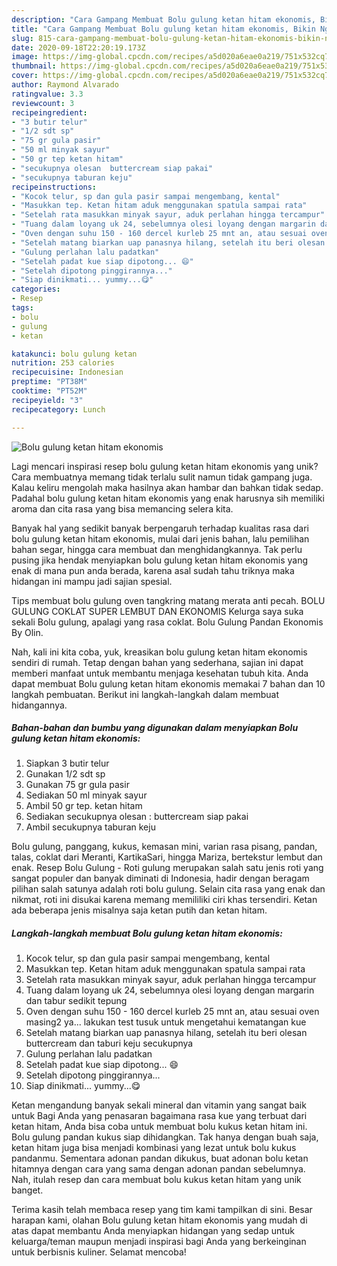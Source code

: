 ```yaml
---
description: "Cara Gampang Membuat Bolu gulung ketan hitam ekonomis, Bikin Ngiler"
title: "Cara Gampang Membuat Bolu gulung ketan hitam ekonomis, Bikin Ngiler"
slug: 815-cara-gampang-membuat-bolu-gulung-ketan-hitam-ekonomis-bikin-ngiler
date: 2020-09-18T22:20:19.173Z
image: https://img-global.cpcdn.com/recipes/a5d020a6eae0a219/751x532cq70/bolu-gulung-ketan-hitam-ekonomis-foto-resep-utama.jpg
thumbnail: https://img-global.cpcdn.com/recipes/a5d020a6eae0a219/751x532cq70/bolu-gulung-ketan-hitam-ekonomis-foto-resep-utama.jpg
cover: https://img-global.cpcdn.com/recipes/a5d020a6eae0a219/751x532cq70/bolu-gulung-ketan-hitam-ekonomis-foto-resep-utama.jpg
author: Raymond Alvarado
ratingvalue: 3.3
reviewcount: 3
recipeingredient:
- "3 butir telur"
- "1/2 sdt sp"
- "75 gr gula pasir"
- "50 ml minyak sayur"
- "50 gr tep ketan hitam"
- "secukupnya olesan  buttercream siap pakai"
- "secukupnya taburan keju"
recipeinstructions:
- "Kocok telur, sp dan gula pasir sampai mengembang, kental"
- "Masukkan tep. Ketan hitam aduk menggunakan spatula sampai rata"
- "Setelah rata masukkan minyak sayur, aduk perlahan hingga tercampur"
- "Tuang dalam loyang uk 24, sebelumnya olesi loyang dengan margarin dan tabur sedikit tepung"
- "Oven dengan suhu 150 - 160 dercel kurleb 25 mnt an, atau sesuai oven masing2 ya... lakukan test tusuk untuk mengetahui kematangan kue"
- "Setelah matang biarkan uap panasnya hilang, setelah itu beri olesan buttercream dan taburi keju secukupnya"
- "Gulung perlahan lalu padatkan"
- "Setelah padat kue siap dipotong... 😄"
- "Setelah dipotong pinggirannya..."
- "Siap dinikmati... yummy...😋"
categories:
- Resep
tags:
- bolu
- gulung
- ketan

katakunci: bolu gulung ketan 
nutrition: 253 calories
recipecuisine: Indonesian
preptime: "PT38M"
cooktime: "PT52M"
recipeyield: "3"
recipecategory: Lunch

---
```



![Bolu gulung ketan hitam ekonomis](https://img-global.cpcdn.com/recipes/a5d020a6eae0a219/751x532cq70/bolu-gulung-ketan-hitam-ekonomis-foto-resep-utama.jpg)

Lagi mencari inspirasi resep bolu gulung ketan hitam ekonomis yang unik? Cara membuatnya memang tidak terlalu sulit namun tidak gampang juga. Kalau keliru mengolah maka hasilnya akan hambar dan bahkan tidak sedap. Padahal bolu gulung ketan hitam ekonomis yang enak harusnya sih memiliki aroma dan cita rasa yang bisa memancing selera kita.

Banyak hal yang sedikit banyak berpengaruh terhadap kualitas rasa dari bolu gulung ketan hitam ekonomis, mulai dari jenis bahan, lalu pemilihan bahan segar, hingga cara membuat dan menghidangkannya. Tak perlu pusing jika hendak menyiapkan bolu gulung ketan hitam ekonomis yang enak di mana pun anda berada, karena asal sudah tahu triknya maka hidangan ini mampu jadi sajian spesial.

Tips membuat bolu gulung oven tangkring matang merata anti pecah. BOLU GULUNG COKLAT SUPER LEMBUT DAN EKONOMIS Kelurga saya suka sekali Bolu gulung, apalagi yang rasa coklat. Bolu Gulung Pandan Ekonomis By Olin.


Nah, kali ini kita coba, yuk, kreasikan bolu gulung ketan hitam ekonomis sendiri di rumah. Tetap dengan bahan yang sederhana, sajian ini dapat memberi manfaat untuk membantu menjaga kesehatan tubuh kita. Anda dapat membuat Bolu gulung ketan hitam ekonomis memakai 7 bahan dan 10 langkah pembuatan. Berikut ini langkah-langkah dalam membuat hidangannya.

<!--inarticleads1-->

##### Bahan-bahan dan bumbu yang digunakan dalam menyiapkan Bolu gulung ketan hitam ekonomis:

1. Siapkan 3 butir telur
1. Gunakan 1/2 sdt sp
1. Gunakan 75 gr gula pasir
1. Sediakan 50 ml minyak sayur
1. Ambil 50 gr tep. ketan hitam
1. Sediakan secukupnya olesan : buttercream siap pakai
1. Ambil secukupnya taburan keju


Bolu gulung, panggang, kukus, kemasan mini, varian rasa pisang, pandan, talas, coklat dari Meranti, KartikaSari, hingga Mariza, bertekstur lembut dan enak. Resep Bolu Gulung - Roti gulung merupakan salah satu jenis roti yang sangat populer dan banyak diminati di Indonesia, hadir dengan beragam pilihan salah satunya adalah roti bolu gulung. Selain cita rasa yang enak dan nikmat, roti ini disukai karena memang memililiki ciri khas tersendiri. Ketan ada beberapa jenis misalnya saja ketan putih dan ketan hitam. 

<!--inarticleads2-->

##### Langkah-langkah membuat Bolu gulung ketan hitam ekonomis:

1. Kocok telur, sp dan gula pasir sampai mengembang, kental
1. Masukkan tep. Ketan hitam aduk menggunakan spatula sampai rata
1. Setelah rata masukkan minyak sayur, aduk perlahan hingga tercampur
1. Tuang dalam loyang uk 24, sebelumnya olesi loyang dengan margarin dan tabur sedikit tepung
1. Oven dengan suhu 150 - 160 dercel kurleb 25 mnt an, atau sesuai oven masing2 ya... lakukan test tusuk untuk mengetahui kematangan kue
1. Setelah matang biarkan uap panasnya hilang, setelah itu beri olesan buttercream dan taburi keju secukupnya
1. Gulung perlahan lalu padatkan
1. Setelah padat kue siap dipotong... 😄
1. Setelah dipotong pinggirannya...
1. Siap dinikmati... yummy...😋


Ketan mengandung banyak sekali mineral dan vitamin yang sangat baik untuk Bagi Anda yang penasaran bagaimana rasa kue yang terbuat dari ketan hitam, Anda bisa coba untuk membuat bolu kukus ketan hitam ini. Bolu gulung pandan kukus siap dihidangkan. Tak hanya dengan buah saja, ketan hitam juga bisa menjadi kombinasi yang lezat untuk bolu kukus pandanmu. Sementara adonan pandan dikukus, buat adonan bolu ketan hitamnya dengan cara yang sama dengan adonan pandan sebelumnya. Nah, itulah resep dan cara membuat bolu kukus ketan hitam yang unik banget. 

Terima kasih telah membaca resep yang tim kami tampilkan di sini. Besar harapan kami, olahan Bolu gulung ketan hitam ekonomis yang mudah di atas dapat membantu Anda menyiapkan hidangan yang sedap untuk keluarga/teman maupun menjadi inspirasi bagi Anda yang berkeinginan untuk berbisnis kuliner. Selamat mencoba!
